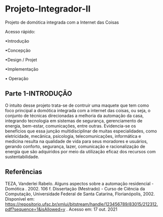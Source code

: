 # Projeto-Integrador-II

Projeto de domótica integrada com a Internet das Coisas

Acesso rápido:

•Introdução

•Concepção

•Design / Projet

•Implementação

• Operação

## Parte 1-INTRODUÇÃO
O intuito desse projeto trata-se de contruir uma maquete que tem como foco principal a domótica integrada com a internet das coisas, ou seja, o conjunto de técnicas direcionadas a melhoria da automação da casa, integrando tecnologia em sistemas de segurança, gerenciamento de energia, bem-estar, comunicações, entre outras. Evidencia-se os benefícios que essa junção multidisciplinar de muitas especialidades, como eletricidade, mecânica, psicologia, telecomunicações, informática e medicina resulta na qualidade de vida para seus moradores e usuários, gerando conforto, segurança, lazer, comunicação e racionalização de energia que são  adquiridos  por meio da utilização eficaz dos recursos com sustentabilidade.

## Referências

TEZA, Vanderlei Rabelo. Alguns aspectos sobre a automação residencial - Domótica . 2002. 106 f. Dissertação (Mestrado) - Curso de Ciência da Computação, Universidade Federal de Santa Catarina, Florianópolis, 2002. Disponível em: https://repositorio.ufsc.br/xmlui/bitstream/handle/123456789/83015/212312.pdf?sequence=1&isAllowed=y . Acesso em:  17  out. 2021
